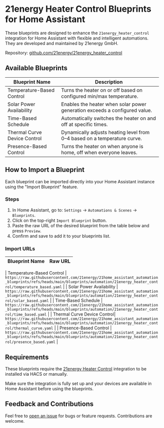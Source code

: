 # 21energy Heater Control Blueprints for Home Assistant

These blueprints are designed to enhance the `21energy_heater_control` integration for Home Assistant with flexible and intelligent automations.
They are developed and maintained by 21energy GmbH.

Repository: [github.com/21energy/21energy_heater_control](https://github.com/21energy/21energy_heater_control)

## Available Blueprints

| Blueprint Name               | Description                                                                 |
|-----------------------------|-----------------------------------------------------------------------------|
| Temperature-Based Control   | Turns the heater on or off based on configured min/max temperature.         |
| Solar Power Availability    | Enables the heater when solar power generation exceeds a configured value.  |
| Time-Based Schedule         | Automatically switches the heater on and off at specific times.             |
| Thermal Curve Device Control| Dynamically adjusts heating level from 0–4 based on a temperature curve.    |
| Presence-Based Control      | Turns the heater on when anyone is home, off when everyone leaves.          |

## How to Import a Blueprint

Each blueprint can be imported directly into your Home Assistant instance using the "Import Blueprint" feature.

### Steps

1. In Home Assistant, go to: `Settings` → `Automations & Scenes` → `Blueprints`.
2. Click on the top-right `Import Blueprint` button.
3. Paste the raw URL of the desired blueprint from the table below and press `Preview`.
4. Confirm and save to add it to your blueprints list.

### Import URLs

| Blueprint Name               | Raw URL                                                                                                          |
|-----------------------------|------------------------------------------------------------------------------------------------------------------|

| Temperature-Based Control   | `https://raw.githubusercontent.com/21energy/21home_assistant_automation_blueprints/refs/heads/main/blueprints/automation/21energy_heater_control/temperature_based.yaml`   |
| Solar Power Availability    | `https://raw.githubusercontent.com/21energy/21home_assistant_automation_blueprints/refs/heads/main/blueprints/automation/21energy_heater_control/solar_based.yaml`         |
| Time-Based Schedule         | `https://raw.githubusercontent.com/21energy/21home_assistant_automation_blueprints/refs/heads/main/blueprints/automation/21energy_heater_control/time_based.yaml`          |
| Thermal Curve Device Control| `https://raw.githubusercontent.com/21energy/21home_assistant_automation_blueprints/refs/heads/main/blueprints/automation/21energy_heater_control/thermal_curve.yaml`       |
| Presence-Based Control      | `https://raw.githubusercontent.com/21energy/21home_assistant_automation_blueprints/refs/heads/main/blueprints/automation/21energy_heater_control/presence_based.yaml`      |

## Requirements

These blueprints require the [21energy Heater Control](https://github.com/21energy/21energy_heater_control) integration to be installed via HACS or manually.

Make sure the integration is fully set up and your devices are available in Home Assistant before using the blueprints.

## Feedback and Contributions

Feel free to [open an issue](21home_assistant_automation_blueprint) for bugs or feature requests. Contributions are welcome.
